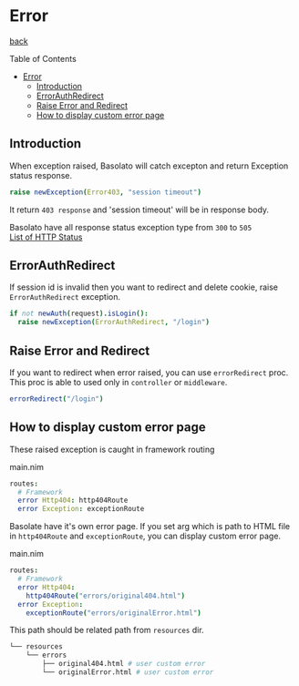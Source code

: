 Error
===
[back](../README.md)

Table of Contents

<!--ts-->
   * [Error](#error)
      * [Introduction](#introduction)
      * [ErrorAuthRedirect](#errorauthredirect)
      * [Raise Error and Redirect](#raise-error-and-redirect)
      * [How to display custom error page](#how-to-display-custom-error-page)

<!-- Added by: root, at: Fri Jul 31 13:19:34 UTC 2020 -->

<!--te-->

## Introduction
When exception raised, Basolato will catch excepton and return Exception status response.  

```nim
raise newException(Error403, "session timeout")
```
It return `403 response` and 'session timeout' will be in response body.

Basolato have all response status exception type from `300` to `505`  
[List of HTTP Status](https://nim-lang.org/docs/httpcore.html#10)


## ErrorAuthRedirect
If session id is invalid then you want to redirect and delete cookie, raise `ErrorAuthRedirect` exception.
```nim
if not newAuth(request).isLogin():
  raise newException(ErrorAuthRedirect, "/login")
```

## Raise Error and Redirect
If you want to redirect when error raised, you can use `errorRedirect` proc.  
This proc is able to used only in `controller` or `middleware`.

```nim
errorRedirect("/login")
```

## How to display custom error page
These raised exception is caught in framework routing

main.nim
```nim
routes:
  # Framework
  error Http404: http404Route
  error Exception: exceptionRoute
```

Basolate have it's own error page. If you set arg which is path to HTML file in `http404Route` and `exceptionRoute`, you can display custom error page.

main.nim
```nim
routes:
  # Framework
  error Http404:
    http404Route("errors/original404.html")
  error Exception:
    exceptionRoute("errors/originalError.html")
```
This path should be related path from `resources` dir.

```sh
└── resources
    └── errors
        ├── original404.html # user custom error
        └── originalError.html # user custom error
```
